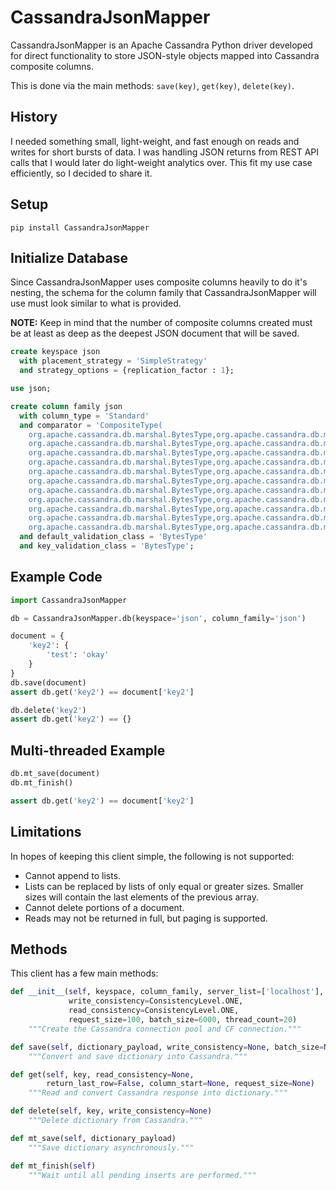 # CassandraJsonMapper


CassandraJsonMapper is an Apache Cassandra Python driver developed for direct
functionality to store JSON-style objects mapped into Cassandra composite columns.

This is done via the main methods: `save(key)`, `get(key)`, `delete(key)`.

## History

I needed something small, light-weight, and fast enough on reads and writes for
short bursts of data. I was handling JSON returns from REST API calls that 
I would later do light-weight analytics over. This fit my use case efficiently, 
so I decided to share it.

## Setup

    pip install CassandraJsonMapper


## Initialize Database

Since CassandraJsonMapper uses composite columns heavily to do it's nesting,
the schema for the column family that CassandraJsonMapper will use must look
similar to what is provided. 

**NOTE:**
Keep in mind that the number of composite columns created must be at 
least as deep as the deepest JSON document that will be saved.

```sql
create keyspace json
  with placement_strategy = 'SimpleStrategy'
  and strategy_options = {replication_factor : 1};

use json;

create column family json
  with column_type = 'Standard'
  and comparator = 'CompositeType(
    org.apache.cassandra.db.marshal.BytesType,org.apache.cassandra.db.marshal.BytesType,
    org.apache.cassandra.db.marshal.BytesType,org.apache.cassandra.db.marshal.BytesType,
    org.apache.cassandra.db.marshal.BytesType,org.apache.cassandra.db.marshal.BytesType,
    org.apache.cassandra.db.marshal.BytesType,org.apache.cassandra.db.marshal.BytesType,
    org.apache.cassandra.db.marshal.BytesType,org.apache.cassandra.db.marshal.BytesType,
    org.apache.cassandra.db.marshal.BytesType,org.apache.cassandra.db.marshal.BytesType,
    org.apache.cassandra.db.marshal.BytesType,org.apache.cassandra.db.marshal.BytesType,
    org.apache.cassandra.db.marshal.BytesType,org.apache.cassandra.db.marshal.BytesType,
    org.apache.cassandra.db.marshal.BytesType,org.apache.cassandra.db.marshal.BytesType,
    org.apache.cassandra.db.marshal.BytesType,org.apache.cassandra.db.marshal.BytesType,
    org.apache.cassandra.db.marshal.BytesType,org.apache.cassandra.db.marshal.BytesType)'
  and default_validation_class = 'BytesType'
  and key_validation_class = 'BytesType';
```


## Example Code

```python
import CassandraJsonMapper

db = CassandraJsonMapper.db(keyspace='json', column_family='json')

document = {
    'key2': {
        'test': 'okay'
    }
}
db.save(document)
assert db.get('key2') == document['key2']

db.delete('key2')
assert db.get('key2') == {}
```


## Multi-threaded Example

```python
db.mt_save(document)
db.mt_finish()

assert db.get('key2') == document['key2']
```


## Limitations

In hopes of keeping this client simple, the following is not supported:

* Cannot append to lists.
* Lists can be replaced by lists of only equal or greater sizes.
  Smaller sizes will contain the last elements of the previous array.
* Cannot delete portions of a document.
* Reads may not be returned in full, but paging is supported.


## Methods

This client has a few main methods:

```python
def __init__(self, keyspace, column_family, server_list=['localhost'],
             write_consistency=ConsistencyLevel.ONE,
             read_consistency=ConsistencyLevel.ONE,
             request_size=100, batch_size=6000, thread_count=20)
    """Create the Cassandra connection pool and CF connection."""

def save(self, dictionary_payload, write_consistency=None, batch_size=None)
    """Convert and save dictionary into Cassandra."""

def get(self, key, read_consistency=None,
        return_last_row=False, column_start=None, request_size=None)
    """Read and convert Cassandra response into dictionary."""

def delete(self, key, write_consistency=None)
    """Delete dictionary from Cassandra."""

def mt_save(self, dictionary_payload)
    """Save dictionary asynchronously."""

def mt_finish(self)
    """Wait until all pending inserts are performed."""
```
